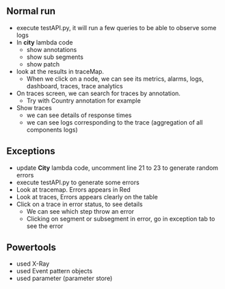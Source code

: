 ## Normal run

* execute testAPI.py, it will run a few queries to be able to observe some logs
* In **city** lambda code
  * show annotations
  * show sub segments
  * show patch
* look at the results in traceMap.
  *  When we click on a node, we can see its metrics, alarms, logs, dashboard, traces, trace analytics
* On traces screen, we can search for traces by annotation. 
  * Try with Country annotation for example
* Show traces
  * we can see details of response times
  * we can see logs corresponding to the trace (aggregation of all components logs)

## Exceptions

* update **City** lambda code, uncomment line 21 to 23 to generate random errors
* execute testAPI.py to generate some errors
* Look at tracemap. Errors appears in Red
* Look at traces, Errors appears clearly on the table
* Click on a trace in error status, to see details
  * We can see which step throw an error
  * Clicking on segment or subsegment in error, go in exception tab to see the error


## Powertools
* used X-Ray
* used Event pattern objects
* used parameter (parameter store)